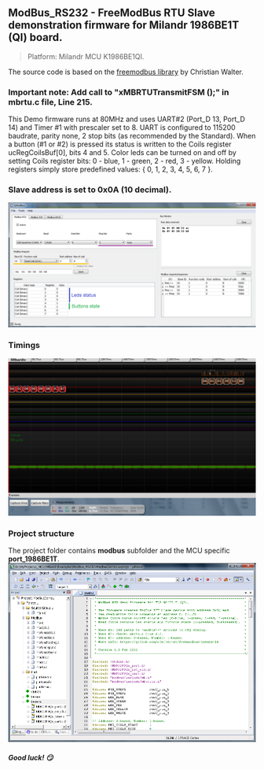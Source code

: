 ## ModBus_RS232 - FreeModBus RTU Slave demonstration firmware for Milandr 1986BE1T (QI) board.
> Platform: Milandr MCU K1986BE1QI.

The source code is based on the [freemodbus library](https://github.com/cwalter-at/freemodbus) by Christian Walter.

### Important note: Add call to "xMBRTUTransmitFSM ();" in mbrtu.c file, Line 215.

This Demo firmware runs at 80MHz and uses UART#2 (Port_D 13, Port_D 14) and Timer #1 with prescaler set to 8.
UART is configured to 115200 baudrate, parity none, 2 stop bits (as recommended by the Standard).
When a button (#1 or #2) is pressed its status is written to the Coils register ucRegCoilsBuf[0], bits 4 and 5.
Color leds can be turned on and off by setting Coils register bits: 0 - blue, 1 - green, 2 - red, 3 - yellow.
Holding registers simply store predefined values: { 0, 1, 2, 3, 4, 5, 6, 7 }.

### Slave address is set to 0x0A (10 decimal).
![Modbus-1.png](Modbus-1.png)

### Timings
![Modbus-2.png](Modbus-2.png)

### Project structure
The project folder contains **modbus** subfolder and the MCU specific **port_1986BE1T**.
![Modbus-3.png](Modbus-3.png)

##### Good luck! 😏
